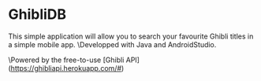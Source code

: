 # GhibliDB
This simple application will allow you to search your favourite Ghibli titles in a simple mobile app.
\Developped with Java and AndroidStudio.

\Powered by the free-to-use [Ghibli API] (https://ghibliapi.herokuapp.com/#)
